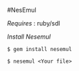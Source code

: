 #NesEmul

*Requires* : ruby/sdl

*Install Nesemul*

~~~
$ gem install nesemul
~~~

~~~
$ nesemul <Your file>
~~~
